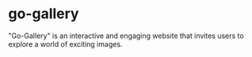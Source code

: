 # go-gallery
"Go-Gallery" is an interactive and engaging website that invites users to explore a world of exciting images.
